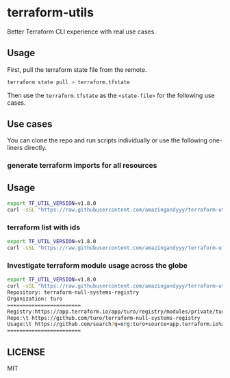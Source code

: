 # terraform-utils

Better Terraform CLI experience with real use cases.

## Usage

First, pull the terraform state file from the remote.

```bash
terraform state pull > terraform.tfstate
```

Then use the `terraform.tfstate` as the `<state-file>` for the following use cases.

## Use cases

You can clone the repo and run scripts individually or use the following one-liners directly.

### generate terraform imports for all resources

## Usage

```bash
export TF_UTIL_VERSION=v1.8.0
curl -sSL "https://raw.githubusercontent.com/amazingandyyy/terraform-utils/$TF_UTIL_VERSION/terraform-imports-generate.sh" | bash -s -- <state-file> <output-file>
```

### terraform list with ids

```bash
export TF_UTIL_VERSION=v1.8.0
curl -sSL "https://raw.githubusercontent.com/amazingandyyy/terraform-utils/$TF_UTIL_VERSION/terraform-state-list-ids.sh" | bash -s -- <state-file>
```

### Investigate terraform module usage across the globe

```bash
export TF_UTIL_VERSION=v1.8.0
curl -sSL "https://raw.githubusercontent.com/amazingandyyy/terraform-utils/$TF_UTIL_VERSION/investigate-module.sh" | bash -s -- terraform-null-systems-registry turo
Repository: terraform-null-systems-registry
Organization: turo
========================
Registry:https://app.terraform.io/app/turo/registry/modules/private/turo/systems-registry/null
Repo:\t https://github.com/turo/terraform-null-systems-registry
Usage:\t https://github.com/search?q=org:turo+source+app.terraform.io%2Fturo+systems-registry/null+language%3AHCL&type=code
========================
```

## LICENSE

MIT

